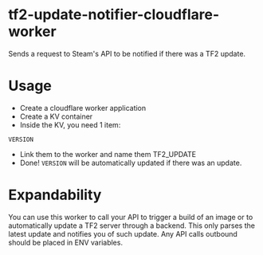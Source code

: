 # tf2-update-notifier-cloudflare-worker

Sends a request to Steam's API to be notified if there was a TF2 update.

# Usage

- Create a cloudflare worker application
- Create a KV container
- Inside the KV, you need 1 item:

```
VERSION
```

- Link them to the worker and name them TF2_UPDATE
- Done! `VERSION` will be automatically updated if there was an update.

# Expandability

You can use this worker to call your API to trigger a build of an image or to automatically update a TF2 server through a backend. This only parses the latest update and notifies you of such update. Any API calls outbound should be placed in ENV variables.
